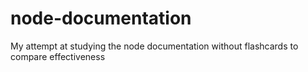 # node-documentation
My attempt at studying the node documentation without flashcards to compare effectiveness
